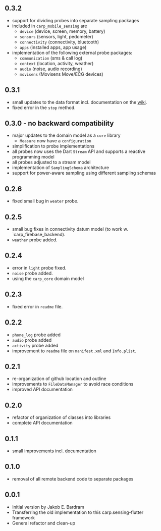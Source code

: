 ## 0.3.2
* support for dividing probes into separate sampling packages
* included in `carp_mobile_sensing` are
     * `device` (device, screen, memory, battery)
     * `sensors` (sensors, light, pedometer)
     * `connectivity` (connectivity, bluetooth)
     * `apps` (installed apps, app usage)
* implementation of the following external probe packages:
     * `communication` (sms & call log)
     * `context` (location, activity, weather)
     * `audio` (noise, audio recording)
     * `movisens` (Movisens Move/ECG devices)

## 0.3.1
* small updates to the data format incl. documentation on the [wiki](https://github.com/cph-cachet/carp.sensing-flutter/wiki/Sampling-Data-Formats).
* fixed error in the `stop` method.

## 0.3.0 - no backward compatibility
* major updates to the domain model as a `core` library
    * `Measure` now have a `configuration`
* simplification to probe implementations
* all probes now uses the Dart `Stream` API and supports a reactive programming model
* all probes adjusted to a stream model
* implementation of `SamplingSchema` architecture
* support for power-aware sampling using different sampling schemas


## 0.2.6
* fixed small bug in `weater` probe.

## 0.2.5 
* small bug fixes in connectivity datum model (to work w. `carp_firebase_backend).
* `weather` probe added. 

## 0.2.4 
* error in `light` probe fixed.
* `noise` probe added.
* using the `carp_core` domain model

## 0.2.3
* fixed error in `readme` file.

## 0.2.2 
* `phone_log` probe added
* `audio` probe added
* `activity` probe added
* improvement to `readme` file on `manifest.xml` and `Info.plist`.


## 0.2.1 
* re-organization of github location and outline
* improvements to `FileDataManager` to avoid race conditions
* improved API documentation


## 0.2.0 
* refactor of organization of classes into libraries 
* complete API documentation

## 0.1.1 
* small improvements incl. documentation

## 0.1.0 
* removal of all remote backend code to separate packages

## 0.0.1 
* Initial version by Jakob E. Bardram 
* Transferring the old implementation to this carp.sensing-flutter framework 
* General refactor and clean-up

